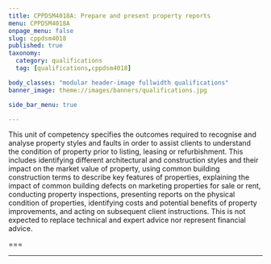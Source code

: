 ```yaml
---
title: CPPDSM4018A: Prepare and present property reports
menu: CPPDSM4018A
onpage_menu: false
slug: cppdsm4018
published: true
taxonomy:
  category: qualifications
  tag: [qualifications,cppdsm4018]

body_classes: "modular header-image fullwidth qualifications"
banner_image: theme://images/banners/qualifications.jpg

side_bar_menu: true

---
```


This unit of competency specifies the outcomes required to recognise and analyse property styles and faults in order to assist clients to understand the condition of property prior to listing, leasing or refurbishment. This includes identifying different architectural and construction styles and their impact on the market value of property, using common building construction terms to describe key features of properties, explaining the impact of common building defects on marketing properties for sale or rent, conducting property inspections, presenting reports on the physical condition of properties, identifying costs and potential benefits of property improvements, and acting on subsequent client instructions. This is not expected to replace technical and expert advice nor represent financial advice.

===

---
